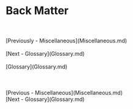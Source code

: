 # Back Matter #
 <br/>
 <br/>
[Previously - Miscellaneous](Miscellaneous.md) <br/>
 <br/>
[Next - Glossary](Glossary.md) <br/>
 <br/>
[Glossary](Glossary.md) <br/><br/>
 <br/>
 <br/>
[Previous - Miscellaneous](Miscellaneous.md) <br/>
[Next - Glossary](Glossary.md) <br/>
